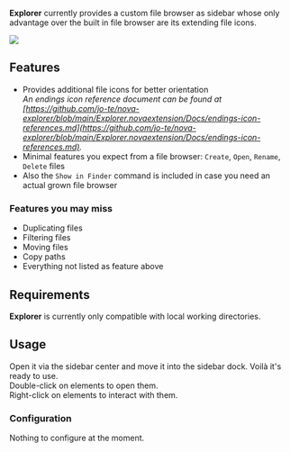 **Explorer** currently provides a custom file browser as sidebar whose only advantage over the built in file browser are its extending file icons.

<!--
🎈 See it in action:
-->

![](https://github.com/jo-te/nova-explorer/blob/main/Explorer.novaextension/Docs/Images/file-browser-screenshot.png?raw=true)

## Features
- Provides additional file icons for better orientation<br>
  *An endings icon reference document can be found at [https://github.com/jo-te/nova-explorer/blob/main/Explorer.novaextension/Docs/endings-icon-references.md](https://github.com/jo-te/nova-explorer/blob/main/Explorer.novaextension/Docs/endings-icon-references.md).*
- Minimal features you expect from a file browser: `Create`, `Open`, `Rename`, `Delete` files
- Also the `Show in Finder` command is included in case you need an actual grown file browser

### Features you may miss
- Duplicating files
- Filtering files
- Moving files
- Copy paths
- Everything not listed as feature above

## Requirements

**Explorer** is currently only compatible with local working directories.

## Usage

Open it via the sidebar center and move it into the sidebar dock. Voilà it's ready to use.<br>
Double-click on elements to open them.<br>
Right-click on elements to interact with them.

### Configuration

Nothing to configure at the moment.